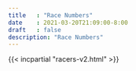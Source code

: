 ```yaml
---
title   : "Race Numbers"
date    : 2021-03-20T21:09:00-8:00
draft   : false
description: "Race Numbers"
---
```


{{< incpartial "racers-v2.html" >}}
